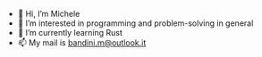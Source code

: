- 👋 Hi, I’m Michele
- 👀 I’m interested in programming and problem-solving in general
- 🌱 I’m currently learning Rust
- 📫 My mail is bandini.m@outlook.it

<!---
napalmands/napalmands is a ✨ special ✨ repository because its `README.md` (this file) appears on your GitHub profile.
You can click the Preview link to take a look at your changes.
--->
